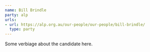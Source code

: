 ```yaml
---
name: Bill Brindle
party: alp
urls:
- url: https://alp.org.au/our-people/our-people/bill-brindle/
  type: party
---
```

Some verbiage about the candidate here.
